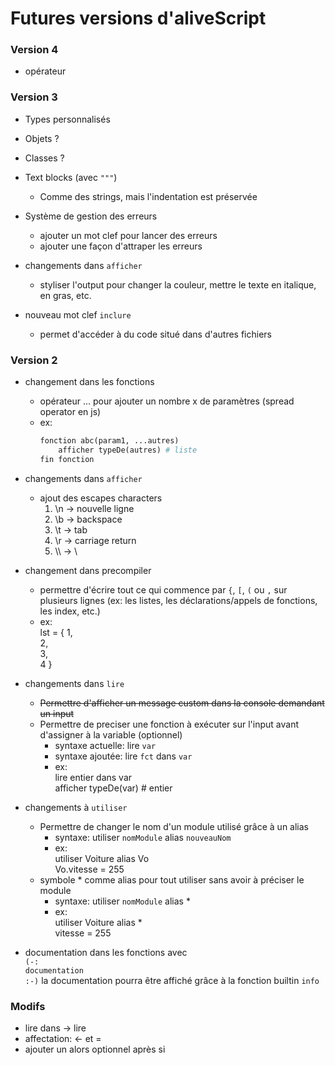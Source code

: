 # Futures versions d'aliveScript

### Version 4

-   opérateur

### Version 3

-   Types personnalisés
-   Objets ?
-   Classes ?

-   Text blocks (avec `"""`)

    -   Comme des strings, mais l'indentation est préservée

-   Système de gestion des erreurs

    -   ajouter un mot clef pour lancer des erreurs
    -   ajouter une façon d'attraper les erreurs

-   changements dans `afficher`

    -   styliser l'output pour changer la couleur, mettre le texte en italique, en gras, etc.

-   nouveau mot clef `inclure`

    -   permet d'accéder à du code situé dans d'autres fichiers

### Version 2

-   changement dans les fonctions

    -   opérateur ... pour ajouter un nombre x de paramètres (spread operator en js)
    -   ex:
        ```python
        fonction abc(param1, ...autres)
            afficher typeDe(autres) # liste
        fin fonction
        ```

-   changements dans `afficher`

    -   ajout des escapes characters
        1. \n -> nouvelle ligne
        2. \b -> backspace
        3. \t -> tab
        4. \r -> carriage return
        5. \\\\ -> \\

-   changement dans precompiler

    -   permettre d'écrire tout ce qui commence par `{`, `[`, `(` ou `,`
        sur plusieurs lignes (ex: les listes, les déclarations/appels de fonctions, les index, etc.)
    -   ex:  
        lst = { 1,  
        2,  
        3,  
        4 }

-   changements dans `lire`

    -   <s>Permettre d'afficher un message custom dans la console demandant un input</s>
    -   Permettre de preciser une fonction à exécuter sur l'input avant d'assigner à la variable (optionnel)
        -   syntaxe actuelle: lire `var`
        -   syntaxe ajoutée: lire `fct` dans `var`
        -   ex:  
            lire entier dans var  
            afficher typeDe(var) # entier

-   changements à `utiliser`

    -   Permettre de changer le nom d'un module utilisé grâce à un alias
        -   syntaxe: utiliser `nomModule` alias `nouveauNom`
        -   ex:  
            utiliser Voiture alias Vo  
            Vo.vitesse = 255
    -   symbole \* comme alias pour tout utiliser sans avoir à préciser le module
        -   syntaxe: utiliser `nomModule` alias \*
        -   ex:  
            utiliser Voiture alias \*  
            vitesse = 255

-   documentation dans les fonctions avec  
    `(-:`  
    `documentation`  
    `:-)`
    la documentation pourra être affiché grâce à la fonction builtin `info`

### Modifs

-   lire dans -> lire
-   affectation: <- et =
-   ajouter un alors optionnel après si
